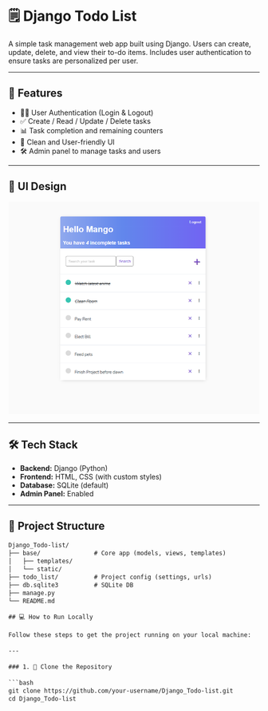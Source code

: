 # 🗒️ Django Todo List

A simple task management web app built using Django. Users can create, update, delete, and view their to-do items. Includes user authentication to ensure tasks are personalized per user.

---

## 🚀 Features

- 🧑‍💻 User Authentication (Login & Logout)
- ✅ Create / Read / Update / Delete tasks
- 📊 Task completion and remaining counters
- 🎨 Clean and User-friendly UI
- 🛠️ Admin panel to manage tasks and users

---

## 📸 UI Design 


![Task List UI](UI.png)

---

## 🛠️ Tech Stack

- **Backend:** Django (Python)
- **Frontend:** HTML, CSS (with custom styles)
- **Database:** SQLite (default)
- **Admin Panel:** Enabled

---

## 📂 Project Structure

```text
Django_Todo-list/
├── base/               # Core app (models, views, templates)
│   ├── templates/
│   └── static/
├── todo_list/          # Project config (settings, urls)
├── db.sqlite3          # SQLite DB
├── manage.py
└── README.md

## 💻 How to Run Locally

Follow these steps to get the project running on your local machine:

---

### 1. 🧬 Clone the Repository

```bash
git clone https://github.com/your-username/Django_Todo-list.git
cd Django_Todo-list
